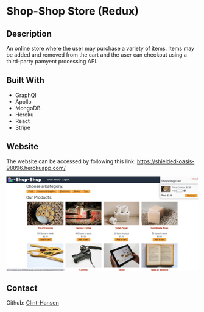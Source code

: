 # Shop-Shop Store (Redux)

## Description

An online store where the user may purchase a variety of items.  Items may be added and removed from the cart and the user can checkout using a third-party pamyent processing API.

## Built With

* GraphQl
* Apollo
* MongoDB
* Heroku
* React
* Stripe


## Website
The website can be accessed by following this link: https://shielded-oasis-98896.herokuapp.com/

![App](./client/public/images/storefront.PNG)


## Contact

Github: [Clint-Hansen](https://github.com/Clint-Hansen)